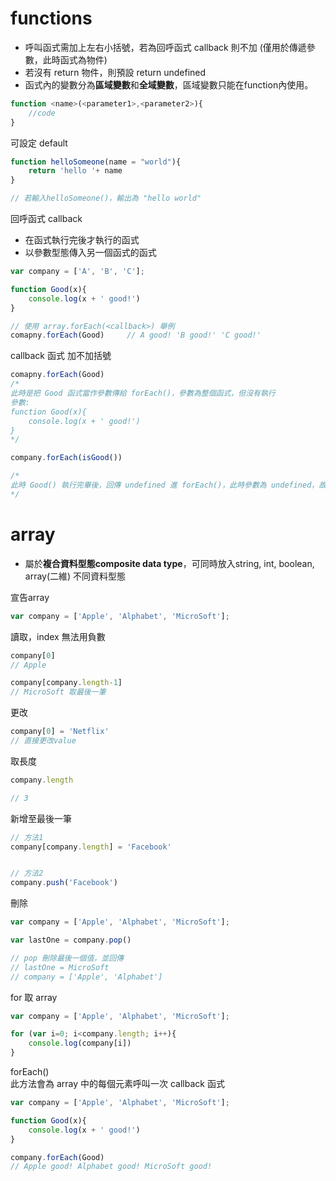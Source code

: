 # functions
* 呼叫函式需加上左右小括號，若為回呼函式 callback 則不加 (僅用於傳遞參數，此時函式為物件)
* 若沒有 return 物件，則預設 return undefined
* 函式內的變數分為**區域變數**和**全域變數**，區域變數只能在function內使用。

```javascript
function <name>(<parameter1>,<parameter2>){
    //code
}
```
可設定 default
```javascript
function helloSomeone(name = "world"){
    return 'hello '+ name
}

// 若輸入helloSomeone()，輸出為 "hello world"
```
回呼函式 callback  
* 在函式執行完後才執行的函式
* 以參數型態傳入另一個函式的函式

```javascript
var company = ['A', 'B', 'C'];

function Good(x){
    console.log(x + ' good!')
}

// 使用 array.forEach(<callback>) 舉例
comapny.forEach(Good)     // A good! 'B good!' 'C good!'
```
callback 函式 加不加括號
```javascript
comapny.forEach(Good)
/*     
此時是把 Good 函式當作參數傳給 forEach()，參數為整個函式，但沒有執行
參數:
function Good(x){
    console.log(x + ' good!')
}
*/
```
```javascript
company.forEach(isGood())

/*
此時 Good() 執行完畢後，回傳 undefined 進 forEach()，此時參數為 undefined，故無法執行
*/
```


# array
* 屬於**複合資料型態composite data type**，可同時放入string, int, boolean, array(二維) 不同資料型態

宣告array
```javascript
var company = ['Apple', 'Alphabet', 'MicroSoft'];
```

讀取，index 無法用負數
```javascript
company[0]
// Apple

company[company.length-1]
// MicroSoft 取最後一筆
```

更改
```javascript
company[0] = 'Netflix'
// 直接更改value
```

取長度
```javascript
company.length

// 3
```
新增至最後一筆
```javascript
// 方法1
company[company.length] = 'Facebook'


// 方法2
company.push('Facebook')
```
刪除
```javascript
var company = ['Apple', 'Alphabet', 'MicroSoft'];

var lastOne = company.pop()

// pop 刪除最後一個值，並回傳
// lastOne = MicroSoft
// company = ['Apple', 'Alphabet']
```
for 取 array
```javascript
var company = ['Apple', 'Alphabet', 'MicroSoft'];

for (var i=0; i<company.length; i++){
    console.log(company[i])
}
```
forEach()  
此方法會為 array 中的每個元素呼叫一次 callback 函式
```javascript
var company = ['Apple', 'Alphabet', 'MicroSoft'];

function Good(x){
    console.log(x + ' good!')
}

company.forEach(Good)
// Apple good! Alphabet good! MicroSoft good!
```
